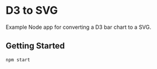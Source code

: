# D3 to SVG

Example Node app for converting a D3 bar chart to a SVG.

## Getting Started

```
npm start
```
